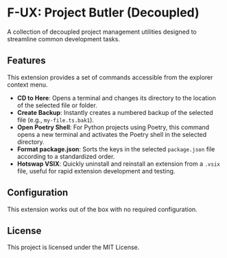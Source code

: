 # F-UX: Project Butler (Decoupled)

A collection of decoupled project management utilities designed to streamline common development tasks.

## Features

This extension provides a set of commands accessible from the explorer context menu.

- **CD to Here**: Opens a terminal and changes its directory to the location of the selected file or folder.
- **Create Backup**: Instantly creates a numbered backup of the selected file (e.g., `my-file.ts.bak1`).
- **Open Poetry Shell**: For Python projects using Poetry, this command opens a new terminal and activates the Poetry shell in the selected directory.
- **Format package.json**: Sorts the keys in the selected `package.json` file according to a standardized order.
- **Hotswap VSIX**: Quickly uninstall and reinstall an extension from a `.vsix` file, useful for rapid extension development and testing.

## Configuration

This extension works out of the box with no required configuration.

## License

This project is licensed under the MIT License.
